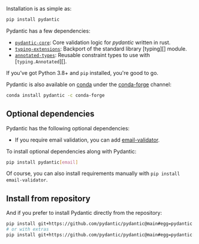 Installation is as simple as:

```bash
pip install pydantic
```

Pydantic has a few dependencies:

* [`pydantic-core`](https://pypi.org/project/pydantic-core/): Core validation logic for _pydantic_ written in rust.
* [`typing-extensions`](https://pypi.org/project/typing-extensions/): Backport of the standard library [typing][] module.
* [`annotated-types`](https://pypi.org/project/annotated-types/): Reusable constraint types to use with [`typing.Annotated`][].

If you've got Python 3.8+ and `pip` installed, you're good to go.

Pydantic is also available on [conda](https://www.anaconda.com) under the [conda-forge](https://conda-forge.org)
channel:

```bash
conda install pydantic -c conda-forge
```

## Optional dependencies

Pydantic has the following optional dependencies:

* If you require email validation, you can add [email-validator](https://github.com/JoshData/python-email-validator).

To install optional dependencies along with Pydantic:

```bash
pip install pydantic[email]
```

Of course, you can also install requirements manually with `pip install email-validator`.

## Install from repository

And if you prefer to install Pydantic directly from the repository:

```bash
pip install git+https://github.com/pydantic/pydantic@main#egg=pydantic
# or with extras
pip install git+https://github.com/pydantic/pydantic@main#egg=pydantic[email]
```
